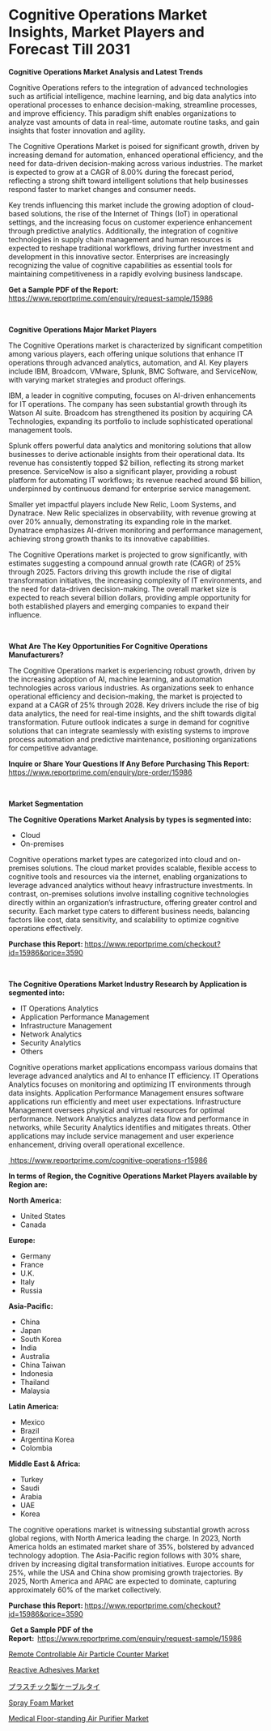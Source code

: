 <p><h1>Cognitive Operations Market Insights, Market Players and Forecast Till 2031</h1></p><p><strong>Cognitive Operations Market Analysis and Latest Trends</strong></p>
<p><p>Cognitive Operations refers to the integration of advanced technologies such as artificial intelligence, machine learning, and big data analytics into operational processes to enhance decision-making, streamline processes, and improve efficiency. This paradigm shift enables organizations to analyze vast amounts of data in real-time, automate routine tasks, and gain insights that foster innovation and agility.</p><p>The Cognitive Operations Market is poised for significant growth, driven by increasing demand for automation, enhanced operational efficiency, and the need for data-driven decision-making across various industries. The market is expected to grow at a CAGR of 8.00% during the forecast period, reflecting a strong shift toward intelligent solutions that help businesses respond faster to market changes and consumer needs.</p><p>Key trends influencing this market include the growing adoption of cloud-based solutions, the rise of the Internet of Things (IoT) in operational settings, and the increasing focus on customer experience enhancement through predictive analytics. Additionally, the integration of cognitive technologies in supply chain management and human resources is expected to reshape traditional workflows, driving further investment and development in this innovative sector. Enterprises are increasingly recognizing the value of cognitive capabilities as essential tools for maintaining competitiveness in a rapidly evolving business landscape.</p></p>
<p><strong>Get a Sample PDF of the Report:&nbsp;</strong> <a href="https://www.reportprime.com/enquiry/request-sample/15986?utm_campaign=1082&utm_medium=2&utm_source=Github&utm_content=ia&utm_term=30112024&utm_id=cognitive-operations">https://www.reportprime.com/enquiry/request-sample/15986</a></p>
<p>&nbsp;</p>
<p><strong>Cognitive Operations Major Market Players</strong></p>
<p><p>The Cognitive Operations market is characterized by significant competition among various players, each offering unique solutions that enhance IT operations through advanced analytics, automation, and AI. Key players include IBM, Broadcom, VMware, Splunk, BMC Software, and ServiceNow, with varying market strategies and product offerings.</p><p>IBM, a leader in cognitive computing, focuses on AI-driven enhancements for IT operations. The company has seen substantial growth through its Watson AI suite. Broadcom has strengthened its position by acquiring CA Technologies, expanding its portfolio to include sophisticated operational management tools. </p><p>Splunk offers powerful data analytics and monitoring solutions that allow businesses to derive actionable insights from their operational data. Its revenue has consistently topped $2 billion, reflecting its strong market presence. ServiceNow is also a significant player, providing a robust platform for automating IT workflows; its revenue reached around $6 billion, underpinned by continuous demand for enterprise service management.</p><p>Smaller yet impactful players include New Relic, Loom Systems, and Dynatrace. New Relic specializes in observability, with revenue growing at over 20% annually, demonstrating its expanding role in the market. Dynatrace emphasizes AI-driven monitoring and performance management, achieving strong growth thanks to its innovative capabilities.</p><p>The Cognitive Operations market is projected to grow significantly, with estimates suggesting a compound annual growth rate (CAGR) of 25% through 2025. Factors driving this growth include the rise of digital transformation initiatives, the increasing complexity of IT environments, and the need for data-driven decision-making. The overall market size is expected to reach several billion dollars, providing ample opportunity for both established players and emerging companies to expand their influence.</p></p>
<p>&nbsp;</p>
<p><strong>What Are The Key Opportunities For Cognitive Operations Manufacturers?</strong></p>
<p><p>The Cognitive Operations market is experiencing robust growth, driven by the increasing adoption of AI, machine learning, and automation technologies across various industries. As organizations seek to enhance operational efficiency and decision-making, the market is projected to expand at a CAGR of 25% through 2028. Key drivers include the rise of big data analytics, the need for real-time insights, and the shift towards digital transformation. Future outlook indicates a surge in demand for cognitive solutions that can integrate seamlessly with existing systems to improve process automation and predictive maintenance, positioning organizations for competitive advantage.</p></p>
<p><strong>Inquire or Share Your Questions If Any Before Purchasing This Report:</strong> <a href="https://www.reportprime.com/enquiry/pre-order/15986?utm_campaign=1082&utm_medium=2&utm_source=Github&utm_content=ia&utm_term=30112024&utm_id=cognitive-operations">https://www.reportprime.com/enquiry/pre-order/15986</a></p>
<p>&nbsp;</p>
<p><strong>Market Segmentation</strong></p>
<p><strong>The Cognitive Operations Market Analysis by types is segmented into:</strong></p>
<p><ul><li>Cloud</li><li>On-premises</li></ul></p>
<p><p>Cognitive operations market types are categorized into cloud and on-premises solutions. The cloud market provides scalable, flexible access to cognitive tools and resources via the internet, enabling organizations to leverage advanced analytics without heavy infrastructure investments. In contrast, on-premises solutions involve installing cognitive technologies directly within an organization’s infrastructure, offering greater control and security. Each market type caters to different business needs, balancing factors like cost, data sensitivity, and scalability to optimize cognitive operations effectively.</p></p>
<p><strong>Purchase this Report:&nbsp;</strong><a href="https://www.reportprime.com/checkout?id=15986&price=3590&utm_campaign=1082&utm_medium=2&utm_source=Github&utm_content=ia&utm_term=30112024&utm_id=cognitive-operations">https://www.reportprime.com/checkout?id=15986&price=3590</a></p>
<p>&nbsp;</p>
<p><strong>The Cognitive Operations Market Industry Research by Application is segmented into:</strong></p>
<p><ul><li>IT Operations Analytics</li><li>Application Performance Management</li><li>Infrastructure Management</li><li>Network Analytics</li><li>Security Analytics</li><li>Others</li></ul></p>
<p><p>Cognitive operations market applications encompass various domains that leverage advanced analytics and AI to enhance IT efficiency. IT Operations Analytics focuses on monitoring and optimizing IT environments through data insights. Application Performance Management ensures software applications run efficiently and meet user expectations. Infrastructure Management oversees physical and virtual resources for optimal performance. Network Analytics analyzes data flow and performance in networks, while Security Analytics identifies and mitigates threats. Other applications may include service management and user experience enhancement, driving overall operational excellence.</p></p>
<p><a href="https://www.reportprime.com/cognitive-operations-r15986?utm_campaign=1082&utm_medium=2&utm_source=Github&utm_content=ia&utm_term=30112024&utm_id=cognitive-operations">&nbsp;https://www.reportprime.com/cognitive-operations-r15986</a></p>
<p><strong>In terms of Region, the Cognitive Operations Market Players available by Region are:</strong></p>
<p>
    <p> <strong> North America: </strong>
        <ul>
            <li>United States</li>
            <li>Canada</li>
        </ul>
        </p> 
    <p> <strong> Europe: </strong>
        <ul>
            <li>Germany</li>
            <li>France</li>
            <li>U.K.</li>
            <li>Italy</li>
            <li>Russia</li>
        </ul>
        </p> 
    <p> <strong> Asia-Pacific: </strong>
        <ul>
            <li>China</li>
            <li>Japan</li>
            <li>South Korea</li>
            <li>India</li>
            <li>Australia</li>
            <li>China Taiwan</li>
            <li>Indonesia</li>
            <li>Thailand</li>
            <li>Malaysia</li>
        </ul>
        </p> 
    <p> <strong> Latin America: </strong>
        <ul>
            <li>Mexico</li>
            <li>Brazil</li>
            <li>Argentina Korea</li>
            <li>Colombia</li>
        </ul>
        </p> 
    <p> <strong> Middle East & Africa: </strong>
        <ul>
            <li>Turkey</li>
            <li>Saudi</li>
            <li>Arabia</li>
            <li>UAE</li>
            <li>Korea</li>
        </ul>
    </p>
    </p>
<p><p>The cognitive operations market is witnessing substantial growth across global regions, with North America leading the charge. In 2023, North America holds an estimated market share of 35%, bolstered by advanced technology adoption. The Asia-Pacific region follows with 30% share, driven by increasing digital transformation initiatives. Europe accounts for 25%, while the USA and China show promising growth trajectories. By 2025, North America and APAC are expected to dominate, capturing approximately 60% of the market collectively.</p></p>
<p><strong>Purchase this Report: </strong><a href="https://www.reportprime.com/checkout?id=15986&price=3590&utm_campaign=1082&utm_medium=2&utm_source=Github&utm_content=ia&utm_term=30112024&utm_id=cognitive-operations">https://www.reportprime.com/checkout?id=15986&price=3590</a></p>
<p>&nbsp;<strong>Get a Sample PDF of the Report:&nbsp;&nbsp;</strong><a href="https://www.reportprime.com/enquiry/request-sample/15986?utm_campaign=1082&utm_medium=2&utm_source=Github&utm_content=ia&utm_term=30112024&utm_id=cognitive-operations">https://www.reportprime.com/enquiry/request-sample/15986</a></p>
<p><strong></strong></p>
<p><p><a href="https://issuu.com/reportprime-2/docs/remote-controllable-air-particle-counter-market-si?utm_campaign=1082&utm_medium=2&utm_source=Github&utm_content=ia&utm_term=30112024&utm_id=cognitive-operations">Remote Controllable Air Particle Counter Market</a></p><p><a href="https://www.linkedin.com/pulse/reactive-adhesives-value-chain-analysis-from-raw-materials-zqzie?utm_campaign=1082&utm_medium=2&utm_source=Github&utm_content=ia&utm_term=30112024&utm_id=cognitive-operations">Reactive Adhesives Market</a></p><p><a href="https://github.com/lababdou/Market-Research-Report-List-6/blob/main/989027026504.md?utm_campaign=1082&utm_medium=2&utm_source=Github&utm_content=ia&utm_term=30112024&utm_id=cognitive-operations">プラスチック製ケーブルタイ</a></p><p><a href="https://www.linkedin.com/pulse/consumer-behavior-shifts-spray-foam-market-demand-analysis-glnye?utm_campaign=1082&utm_medium=2&utm_source=Github&utm_content=ia&utm_term=30112024&utm_id=cognitive-operations">Spray Foam Market</a></p><p><a href="https://issuu.com/reportprime-2/docs/medical-floor-standing-air-purifier-market-size-20?utm_campaign=1082&utm_medium=2&utm_source=Github&utm_content=ia&utm_term=30112024&utm_id=cognitive-operations">Medical Floor-standing Air Purifier Market</a></p></p>